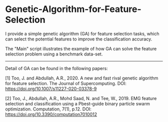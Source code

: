 # Genetic-Algorithm-for-Feature-Selection
I provide a simple genetic algorithm (GA) for feature selection tasks, which can select the potential features to improve the classification accuracy. 

The "Main" script illustrates the example of how GA can solve the feature selection problem using a benchmark data-set. 

********************************************************************************************************************************** 

Detail of GA can be found in the following papers: 

[1] Too, J. and Abdullah, A.R., 2020. A new and fast rival genetic algorithm for feature selection. The Journal of Supercomputing. DOI: https://doi.org/10.1007/s11227-020-03378-9 

[2] Too, J., Abdullah, A.R., Mohd Saad, N. and Tee, W., 2019. EMG feature selection and classification using a Pbest-guide binary particle swarm optimization. Computation, 7(1), p.12. DOI: https://doi.org/10.3390/computation7010012
